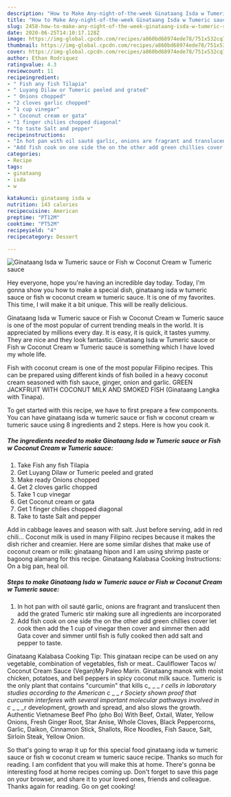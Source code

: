 ```yaml
---
description: "How to Make Any-night-of-the-week Ginataang Isda w Tumeric sauce or Fish w Coconut Cream w Tumeric sauce"
title: "How to Make Any-night-of-the-week Ginataang Isda w Tumeric sauce or Fish w Coconut Cream w Tumeric sauce"
slug: 2458-how-to-make-any-night-of-the-week-ginataang-isda-w-tumeric-sauce-or-fish-w-coconut-cream-w-tumeric-sauce
date: 2020-06-25T14:10:17.128Z
image: https://img-global.cpcdn.com/recipes/a860bd68974ede78/751x532cq70/ginataang-isda-w-tumeric-sauce-or-fish-w-coconut-cream-w-tumeric-sauce-recipe-main-photo.jpg
thumbnail: https://img-global.cpcdn.com/recipes/a860bd68974ede78/751x532cq70/ginataang-isda-w-tumeric-sauce-or-fish-w-coconut-cream-w-tumeric-sauce-recipe-main-photo.jpg
cover: https://img-global.cpcdn.com/recipes/a860bd68974ede78/751x532cq70/ginataang-isda-w-tumeric-sauce-or-fish-w-coconut-cream-w-tumeric-sauce-recipe-main-photo.jpg
author: Ethan Rodriquez
ratingvalue: 4.3
reviewcount: 11
recipeingredient:
- " Fish any fish Tilapia"
- " Luyang Dilaw or Tumeric peeled and grated"
- " Onions chopped"
- "2 cloves garlic chopped"
- "1 cup vinegar"
- " Coconut cream or gata"
- "1 finger chilies chopped diagonal"
- "to taste Salt and pepper"
recipeinstructions:
- "In hot pan with oil sauté garlic, onions are fragrant and translucent then add the grated Tumeric stir making sure all ingredients are incorporated"
- "Add fish cook on one side the on the other add green chillies cover let cook then add the 1 cup of vinegar then cover and simmer then add Gata cover and simmer until fish is fully cooked then add salt and pepper to taste."
categories:
- Recipe
tags:
- ginataang
- isda
- w

katakunci: ginataang isda w 
nutrition: 143 calories
recipecuisine: American
preptime: "PT12M"
cooktime: "PT52M"
recipeyield: "4"
recipecategory: Dessert

---
```



![Ginataang Isda w Tumeric sauce or Fish w Coconut Cream w Tumeric sauce](https://img-global.cpcdn.com/recipes/a860bd68974ede78/751x532cq70/ginataang-isda-w-tumeric-sauce-or-fish-w-coconut-cream-w-tumeric-sauce-recipe-main-photo.jpg)

Hey everyone, hope you're having an incredible day today. Today, I'm gonna show you how to make a special dish, ginataang isda w tumeric sauce or fish w coconut cream w tumeric sauce. It is one of my favorites. This time, I will make it a bit unique. This will be really delicious.

Ginataang Isda w Tumeric sauce or Fish w Coconut Cream w Tumeric sauce is one of the most popular of current trending meals in the world. It is appreciated by millions every day. It is easy, it is quick, it tastes yummy. They are nice and they look fantastic. Ginataang Isda w Tumeric sauce or Fish w Coconut Cream w Tumeric sauce is something which I have loved my whole life.

Fish with coconut cream is one of the most popular Filipino recipes. This can be prepared using different kinds of fish boiled in a heavy coconut cream seasoned with fish sauce, ginger, onion and garlic. GREEN JACKFRUIT WITH COCONUT MILK AND SMOKED FISH (Ginataang Langka with Tinapa).


To get started with this recipe, we have to first prepare a few components. You can have ginataang isda w tumeric sauce or fish w coconut cream w tumeric sauce using 8 ingredients and 2 steps. Here is how you cook it.

<!--inarticleads1-->

##### The ingredients needed to make Ginataang Isda w Tumeric sauce or Fish w Coconut Cream w Tumeric sauce:

1. Take  Fish any fish Tilapia
1. Get  Luyang Dilaw or Tumeric peeled and grated
1. Make ready  Onions chopped
1. Get 2 cloves garlic chopped
1. Take 1 cup vinegar
1. Get  Coconut cream or gata
1. Get 1 finger chilies chopped diagonal
1. Take to taste Salt and pepper


Add in cabbage leaves and season with salt. Just before serving, add in red chili… Coconut milk is used in many Filipino recipes because it makes the dish richer and creamier. Here are some similar dishes that make use of coconut cream or milk: ginataang hipon and I am using shrimp paste or bagoong alamang for this recipe. Ginataang Kalabasa Cooking Instructions: On a big pan, heal oil. 

<!--inarticleads2-->

##### Steps to make Ginataang Isda w Tumeric sauce or Fish w Coconut Cream w Tumeric sauce:

1. In hot pan with oil sauté garlic, onions are fragrant and translucent then add the grated Tumeric stir making sure all ingredients are incorporated
1. Add fish cook on one side the on the other add green chillies cover let cook then add the 1 cup of vinegar then cover and simmer then add Gata cover and simmer until fish is fully cooked then add salt and pepper to taste.


Ginataang Kalabasa Cooking Tip: This ginataan recipe can be used on any vegetable, combination of vegetables, fish or meat.. Cauliflower Tacos w/ Coconut Cream Sauce (Vegan)My Paleo Marin. Ginataang manok with moist chicken, potatoes, and bell peppers in spicy coconut milk sauce. Tumeric is the only plant that contains &#34;curcumin&#34; that kills c_ _ _ _r cells in laboratory studies according to the American c_ _ _ _r Society shown proof that curcumin interferes with several important molecular pathways involved in c_ _ _ _r development, growth and spread, and also slows the growth. Authentic Vietnamese Beef Pho (pho Bo) With Beef, Oxtail, Water, Yellow Onions, Fresh Ginger Root, Star Anise, Whole Cloves, Black Peppercorns, Garlic, Daikon, Cinnamon Stick, Shallots, Rice Noodles, Fish Sauce, Salt, Sirloin Steak, Yellow Onion. 

So that's going to wrap it up for this special food ginataang isda w tumeric sauce or fish w coconut cream w tumeric sauce recipe. Thanks so much for reading. I am confident that you will make this at home. There's gonna be interesting food at home recipes coming up. Don't forget to save this page on your browser, and share it to your loved ones, friends and colleague. Thanks again for reading. Go on get cooking!
